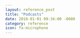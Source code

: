 ```yaml
---
layout: reference_post
title: "Podcasts"
date: 2018-01-01 09:34:00 -0600
category: reference
icon: fa-microphone
---
```


